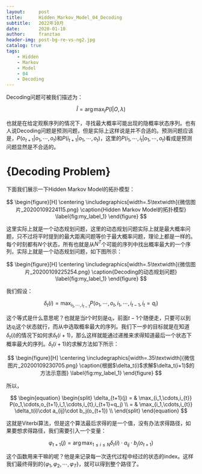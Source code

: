 ```yaml
---
layout:     post
title:      Hidden_Markov_Model_04_Decoding
subtitle:   2022年10月
date:       2020-01-10
author:     franztao
header-img: post-bg-re-vs-ng2.jpg
catalog: true
tags:
    - Hidden
    - Markov
    - Model
    - 04
    - Decoding
---
```


    

Decoding问题可被我们描述为：

$$
\begin{equation}
    \hat{I} = \arg\max_{I} P(I|O,\lambda)
\end{equation}
$$

也就是在给定观察序列的情况下，寻找最大概率可能出现的隐概率状态序列。也有人说Decoding问题是预测问题，但是实际上这样说是并不合适的。预测问题应该是，$P(o_{t+1}|o_1,\cdots,o_t)$和$P(i_{t+1}|o_1,\cdots,o_t)$，这里的$P(i_{1},\cdots,i_t|o_1,\cdots,o_t)$看成是预测问题显然是不合适的。

#  {Decoding Problem}
下面我们展示一下Hidden Markov Model的拓扑模型：

$$
\begin{figure}[H]
    \centering
    \includegraphics[width=.5\textwidth]{微信图片_20200109224115.png}
    \caption{Hidden Markov Model的拓扑模型}
    \label{fig:my_label_1}
\end{figure}
$$

这里实际上就是一个动态规划问题，这里的动态规划问题实际上就是最大概率问题，只不过将平时提到的最大距离问题等价于最大概率问题，理论上都是一样的。每个时刻都有$N$个状态，所有也就是从$N^T$个可能的序列中找出概率最大的一个序列，实际上就是一个动态规划问题，如下图所示：

$$
\begin{figure}[H]
    \centering
    \includegraphics[width=.5\textwidth]{微信图片_20200109225254.png}
    \caption{Decoding的动态规划问题}
    \label{fig:my_label_1}
\end{figure}
$$

我们假设：

$$
\begin{equation}
    \delta_t(i) = \max_{i_1,\cdots,i_{t-1}} P(o_1,\cdots,o_t,i_1,\cdots,i_{t-1},i_t=q_i)
\end{equation}
$$

这个等式是什么意思呢？也就是当$t$个时刻是$q_i$，前面$t-1$个随便走，只要可以到达$q_i$这个状态就行，而从中选取概率最大的序列。我们下一步的目标就是在知道$\delta_t(i)$的情况下如何求$\delta_t(i+1)$，那么这样就能通过递推来求得知道最后一个状态下概率最大的序列。$\delta_t(i+1)$的求解方法如下所示：

$$
\begin{figure}[H]
    \centering
    \includegraphics[width=.35\textwidth]{微信图片_20200109230705.png}
    \caption{根据$\delta_t(i)$求解$\delta_t(i+1)$的方法示意图}
    \label{fig:my_label_1}
\end{figure}
$$

所以，

$$
\begin{equation}
\begin{split}
    \delta_{t+1}(j) 
    = & \max_{i_1,\cdots,i_{t}} P(o_1,\cdots,o_{t+1},i_1,\cdots,i_{t},i_{t+1}=q_j) \\
    = & \max_{i_1,\cdots,i_{t}} \delta_t(i)\cdot a_{ij}\cdot b_j(o_{t+1}) \\
\end{split}
\end{equation}
$$

这就是Viterbi算法，但是这个算法最后求得的是一个值，没有办法求得路径，如果要想求得路径，我们需要引入一个变量：

$$
\begin{equation}
    \varphi_{t+1}(j) = \arg\max_{1\leq i \leq N}\delta_t(i)\cdot a_{ij}\cdot b_j(o_{t+1})
\end{equation}
$$

这个函数用来干嘛的呢？他是来记录每一次迭代过程中经过的状态的index。这样我们最终得到的$\{ \varphi_1,\varphi_2,\cdots,\varphi_T \}$，就可以得到整个路径了。

